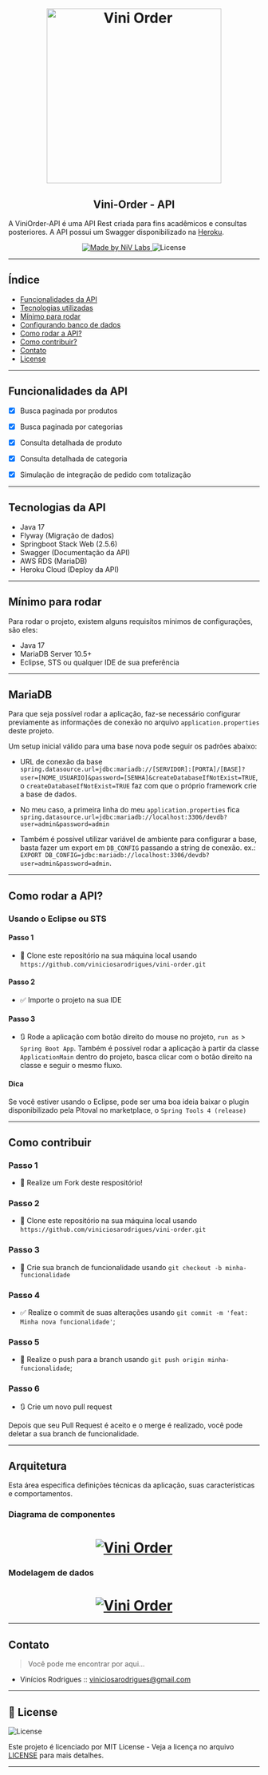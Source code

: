<h1 align="center">
  <a href="https://vini-order-api.herokuapp.com/swagger-ui.html">
    <img alt="Vini Order" src="./readme/logo.png" width="350px" />
  </a>
</h1>
<h2 align="center">
  Vini-Order - API
</h2>

A ViniOrder-API é uma API Rest criada para fins acadêmicos e consultas posteriores. A API possui um Swagger disponibilizado na [Heroku](https://vini-order-api.herokuapp.com/swagger-ui.html).

<p align="center">
    <a href="https://github.com/niv-labs/">
        <img alt="Made by NiV Labs" src="https://img.shields.io/badge/made%20by-NiV%20Labs-brightgreen" />
    </a>
    <img alt="License" src="https://img.shields.io/badge/license-MIT-%2304D361" />
</p>

---

## Índice

<ul>
  <li><a href="#funcionalidades-da-api">Funcionalidades da API</a></li>
  <li><a href="#tecnologias-da-api">Tecnologias utilizadas</a></li>
  <li><a href="#mínimo-para-rodar">Mínimo para rodar</a></li>
  <li><a href="#mysql-ou-mariadb">Configurando banco de dados</a></li>
  <li><a href="#como-rodar-a-api">Como rodar a API?</a></li>
  <li><a href="#como-contribuir">Como contribuir?</a></li>
  <li><a href="#contato">Contato</a></li>
  <li><a href="#-license">License</a></li>
</ul>

---

## Funcionalidades da API

- [x] Busca paginada por produtos
- [x] Busca paginada por categorias
- [x] Consulta detalhada de produto
- [x] Consulta detalhada de categoria
- [x] Simulação de integração de pedido com totalização


---

## Tecnologias da API
- Java 17
- Flyway (Migração de dados)
- Springboot Stack Web (2.5.6)
- Swagger (Documentação da API)
- AWS RDS (MariaDB)
- Heroku Cloud (Deploy da API)


---

## Mínimo para rodar

Para rodar o projeto, existem alguns requisítos mínimos de configurações, são eles:

- Java 17
- MariaDB Server 10.5+
- Eclipse, STS ou qualquer IDE de sua preferência

---

## MariaDB

Para que seja possível rodar a aplicação, faz-se necessário configurar previamente as informações de conexão no arquivo `application.properties` deste projeto.

Um setup inicial válido para uma base nova pode seguir os padrões abaixo:

- URL de conexão da base `spring.datasource.url=jdbc:mariadb://[SERVIDOR]:[PORTA]/[BASE]?user=[NOME_USUARIO]&password=[SENHA]&createDatabaseIfNotExist=TRUE`, o `createDatabaseIfNotExist=TRUE` faz com que o próprio framework crie a base de dados.

- No meu caso, a primeira linha do meu `application.properties` fica `spring.datasource.url=jdbc:mariadb://localhost:3306/devdb?user=admin&password=admin`
- Também é possível utilizar variável de ambiente para configurar a base, basta fazer um export em `DB_CONFIG` passando a string de conexão. ex.: `EXPORT DB_CONFIG=jdbc:mariadb://localhost:3306/devdb?user=admin&password=admin`.

---

## Como rodar a API?

### Usando o Eclipse ou STS
#### Passo 1

- 👯 Clone este repositório na sua máquina local usando `https://github.com/viniciosarodrigues/vini-order.git`

#### Passo 2

- ✅ Importe o projeto na sua IDE

#### Passo 3

- 🔃 Rode a aplicação com botão direito do mouse no projeto, `run as` > `Spring Boot App`. Também é possível rodar a aplicação à partir da classe `ApplicationMain` dentro do projeto, basca clicar com o botão direito na classe e seguir o mesmo fluxo.

#### Dica
Se você estiver usando o Eclipse, pode ser uma boa ideia baixar o plugin disponibilizado pela Pitoval no marketplace, o `Spring Tools 4 (release)`

---

## Como contribuir

### Passo 1

- 🍴 Realize um Fork deste respositório!

### Passo 2

- 👯 Clone este repositório na sua máquina local usando `https://github.com/viniciosarodrigues/vini-order.git`

### Passo 3

- 🎋 Crie sua branch de funcionalidade usando `git checkout -b minha-funcionalidade`

### Passo 4

- ✅ Realize o commit de suas alterações usando `git commit -m 'feat: Minha nova funcionalidade'`;

### Passo 5

- 📌 Realize o push para a branch usando `git push origin minha-funcionalidade`;

### Passo 6

- 🔃 Crie um novo pull request

Depois que seu Pull Request é aceito e o merge é realizado, você pode deletar a sua branch de funcionalidade.

---

## Arquitetura
Esta área especifica definições técnicas da aplicação, suas características e comportamentos.
### Diagrama de componentes

<h1 align="center">
  <a href="https://vini-order-api.herokuapp.com/swagger-ui.html">
    <img alt="Vini Order" src="./readme/img/diagrama.png" width="auto" />
  </a>
</h1>

### Modelagem de dados

<h1 align="center">
  <a href="https://vini-order-api.herokuapp.com/swagger-ui.html">
    <img alt="Vini Order" src="./readme/img/base.png" width="auto" />
  </a>
</h1>

---

## Contato

> Você pode me encontrar por aqui...

- Vinícios Rodrigues :: [viniciosarodrigues@gmail.com](viniciosarodrigues@gmail.com)

---

## 📝 License

<img alt="License" src="https://img.shields.io/badge/license-MIT-%2304D361">

Este projeto é licenciado por MIT License - Veja a licença no arquivo [LICENSE](LICENSE) para mais detalhes.

---
